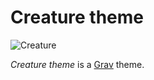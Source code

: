 # Creature theme

![Creature](thumbnail.png)

*Creature theme* is a [Grav](http://getgrav.org) theme.
